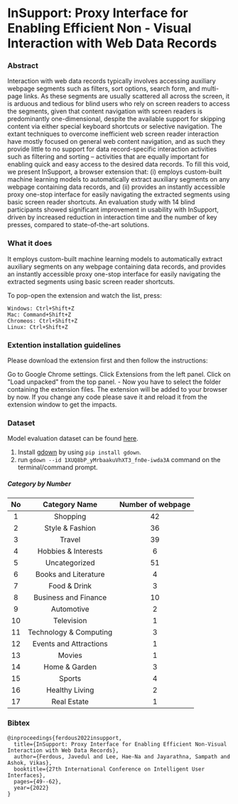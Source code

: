 # InSupport: Proxy Interface for Enabling Efficient Non - Visual Interaction with Web Data Records

### Abstract
Interaction with web data records typically involves accessing auxiliary webpage segments such as filters, sort options, search form, and multi-page links. As these segments are usually scattered all across the screen, it is arduous and tedious for blind users who rely on screen readers to access the segments, given that content navigation with screen readers is predominantly one-dimensional, despite the available support for skipping content via either special keyboard shortcuts or selective navigation. The extant techniques to overcome inefficient web screen reader interaction have mostly focused on general web content navigation, and as such they provide little to no support for data record-specific interaction activities such as filtering and sorting – activities that are equally important for enabling quick and easy access to the desired data records. To fill this void, we present InSupport, a browser extension that: (i) employs custom-built machine learning models to automatically extract auxiliary segments on any webpage containing data records, and (ii) provides an instantly accessible proxy one-stop interface for easily navigating the extracted segments using basic screen reader shortcuts. An evaluation study with 14 blind participants showed significant improvement in usability with InSupport, driven by increased reduction in interaction time and the number of key presses, compared to state-of-the-art solutions.
### What it does
It employs custom-built machine learning models to automatically extract auxiliary segments on any webpage containing data records, and provides an instantly accessible proxy one-stop interface for easily navigating the extracted segments using basic screen reader shortcuts.

To pop-open the extension and watch the list, press:

```
Windows: Ctrl+Shift+Z
Mac: Command+Shift+Z
Chromeos: Ctrl+Shift+Z
Linux: Ctrl+Shift+Z
```
### Extention installation guidelines
Please download the extension first and then follow the instructions:

Go to Google Chrome settings.
Click Extensions from the left panel.
Click on "Load unpacked" from the top panel. - Now you have to select the folder containing the extension files.
The extension will be added to your browser by now. If you change any code please save it and reload it from the extension window to get the impacts.


### Dataset

Model evaluation dataset can be found [here](https://drive.google.com/file/d/1XUQ8bP_yMrbaakuVhXT3_fn0e-iwda3A/view?usp=sharing).

1. Install  [gdown](https://github.com/wkentaro/gdown) by using `pip install gdown`.
2. run  `gdown --id 1XUQ8bP_yMrbaakuVhXT3_fn0e-iwda3A` command on the terminal/command prompt.

#####  Category by Number

<div align="center">

| No  |  Category Name | Number of webpage  | 
|:-:|:-:|:-:|
|  1  |  Shopping |  42 |
|  2 | Style & Fashion  | 36  |
|  3 |  Travel | 39  |
|  4 |  Hobbies & Interests | 6  |
|  5 |  Uncategorized |  51 |
|  6 |  Books and Literature | 4  |
|  7 |  Food & Drink | 3  |
|  8 |  Business and Finance | 10  |
|  9 |  Automotive | 2  |
|  10 |  Television | 1  |
|  11 |  Technology & Computing | 3  |
|  12 |  Events and Attractions |  1 |
|  13 |  Movies |  1 |
|  14 |  Home & Garden | 3  |
|  15 |  Sports |  4 |
|  16 |  Healthy Living |  2 |
|  17 |  Real Estate | 1  |
  
</div>


### Bibtex

```
@inproceedings{ferdous2022insupport,
  title={InSupport: Proxy Interface for Enabling Efficient Non-Visual Interaction with Web Data Records},
  author={Ferdous, Javedul and Lee, Hae-Na and Jayarathna, Sampath and Ashok, Vikas},
  booktitle={27th International Conference on Intelligent User Interfaces},
  pages={49--62},
  year={2022}
}
```
